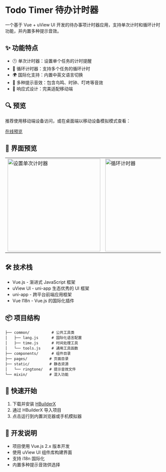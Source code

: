 # Todo Timer 待办计时器

一个基于 Vue + uView UI 开发的待办事项计时器应用，支持单次计时和循环计时功能，并内置多种提示音效。

## ✨ 功能特点

- 🕒 单次计时器：设置单个任务的计时提醒
- 🔄 循环计时器：支持多个任务的循环计时
- 🌍 国际化支持：内置中英文语言切换
- 🎵 多种提示音效：包含鸟鸣、时钟、叮咚等音效
- 📱 响应式设计：完美适配移动端

## 🔍 预览

推荐使用移动端设备访问，或在桌面端以移动设备模拟模式查看：

[在线预览](https://tools.coderdusk.com/todo-timer/#/)

## 📸 界面预览

<table>
<tr>
<td><img src="https://camo.githubusercontent.com/907fcac83c48397a770cad00e5efcb66f4e921868e42be16abd3a45c9a37f9d2/68747470733a2f2f7778312e73696e61696d672e636e2f6c617267652f3030375a34317054677931676d65317168716d67766a3330753031726b646c712e6a7067" height="300" alt="设置单次计时器" /></td>
<td><img src="https://camo.githubusercontent.com/f8186e634211541292b93e9215974fe2fff4fb8ce1c792816b11681cd106da79/68747470733a2f2f7778332e73696e61696d672e636e2f6c617267652f3030375a34317054677931676d6531716b646e38366a3330753031726b307a332e6a7067" height="300" alt="循环计时器" /></td>
</tr>
</table>

## 🛠️ 技术栈

- Vue.js - 渐进式 JavaScript 框架
- uView UI - uni-app 生态优秀的 UI 框架
- uni-app - 跨平台前端应用框架
- Vue I18n - Vue.js 的国际化插件

## 📦 项目结构

```
├── common/          # 公共工具类
│   ├── lang.js      # 国际化语言配置
│   ├── time.js      # 时间处理工具
│   └── tools.js     # 通用工具函数
├── components/      # 组件目录
├── pages/          # 页面目录
├── static/         # 静态资源
│   └── ringtone/   # 提示音效文件
└── mixin/          # 混入功能
```

## 🚀 快速开始

1. 下载并安装 [HBuilderX](https://www.dcloud.io/hbuilderx.html)
2. 通过 HBuilderX 导入项目
3. 点击运行到内置浏览器或手机模拟器

## 📝 开发说明

- 项目使用 Vue.js 2.x 版本开发
- 使用 uView UI 组件库构建界面
- 支持 i18n 国际化
- 内置多种提示音效供选择

